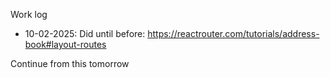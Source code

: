 Work log

- 10-02-2025: Did until before: https://reactrouter.com/tutorials/address-book#layout-routes

Continue from this tomorrow
